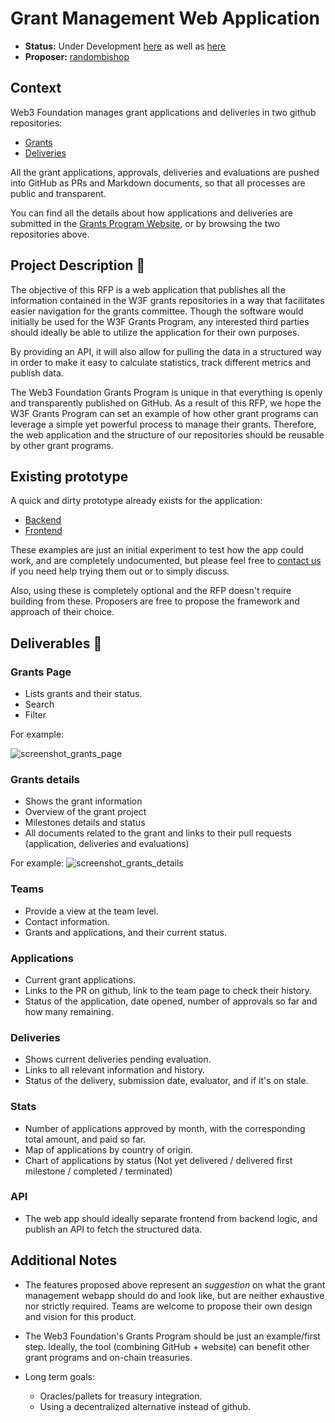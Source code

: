 # Grant Management Web Application

* **Status:** Under Development [here](https://github.com/w3f/Grants-Program/pull/1766) as well as [here](https://github.com/w3f/Grants-Program/pull/1765)
* **Proposer:** [randombishop](https://github.com/randombishop)


## Context

Web3 Foundation manages grant applications and deliveries in two github repositories:
* [Grants](https://github.com/w3f/Grants-Program)
* [Deliveries](https://github.com/w3f/Grant-Milestone-Delivery)

All the grant applications, approvals, deliveries and evaluations are pushed into GitHub as PRs and Markdown documents, so that all processes are public and transparent.

You can find all the details about how applications and deliveries are submitted in the [Grants Program Website](https://w3f.github.io/Grants-Program/), or by browsing the two repositories above.

## Project Description :page_facing_up: 

The objective of this RFP is a web application that publishes all the information contained in 
the W3F grants repositories in a way that facilitates easier navigation for the grants committee. Though the software would initially be used for the W3F Grants Program, any interested third parties should ideally be able to utilize the application for their own purposes. 

By providing an API, it will also allow for pulling the data in a structured way in order to make it easy to calculate statistics, track different metrics and publish data.

The Web3 Foundation Grants Program is unique in that everything is openly and transparently published on GitHub. As a result of this RFP, we hope the W3F Grants Program can set an example of how other grant programs can leverage a simple yet powerful process to manage their grants. Therefore, the web application and the structure of our repositories should be reusable by other grant programs.

## Existing prototype

A quick and dirty prototype already exists for the application:
- [Backend](https://github.com/w3f/w3f_grants_backend)
- [Frontend](https://github.com/w3f/w3f_grants_frontend)

These examples are just an initial experiment to test how the app could work, and are completely undocumented, but please feel free to [contact us](mailto:grants@web3.foundation) if you need help trying them out or to simply discuss.

Also, using these is completely optional and the RFP doesn't require building from these. Proposers are free to propose the framework and approach of their choice.

## Deliverables :nut_and_bolt:

### Grants Page

- Lists grants and their status.
- Search
- Filter

For example:

![screenshot_grants_page](https://github.com/keeganquigley/Grants-Program/assets/1389409/0eda6f0b-071d-4d44-9835-196167479c07)


### Grants details

- Shows the grant information
- Overview of the grant project
- Milestones details and status
- All documents related to the grant and links to their pull requests (application, deliveries and evaluations)

For example:
![screenshot_grants_details](https://github.com/keeganquigley/Grants-Program/assets/1389409/098962a3-249f-4fa5-8c03-9d0dbc7f32eb)


### Teams

- Provide a view at the team level.
- Contact information.
- Grants and applications, and their current status.

### Applications

- Current grant applications.
- Links to the PR on github, link to the team page to check their history.
- Status of the application, date opened, number of approvals so far and how many remaining.


### Deliveries

- Shows current deliveries pending evaluation.
- Links to all relevant information and history.
- Status of the delivery, submission date, evaluator, and if it's on stale.

### Stats

- Number of applications approved by month, with the corresponding total amount, and paid so far.
- Map of applications by country of origin.
- Chart of applications by status (Not yet delivered / delivered first milestone / completed / terminated)


### API

- The web app should ideally separate frontend from backend logic, and publish an API to fetch the structured data.


## Additional Notes

- The features proposed above represent an _suggestion_ on what the grant management webapp should do and look like, but are neither exhaustive nor strictly required. Teams are welcome to propose their own design and vision for this product.

- The Web3 Foundation's Grants Program should be just an example/first step. 
Ideally, the tool (combining GitHub + website) can benefit other grant programs and on-chain treasuries.

- Long term goals: 
  * Oracles/pallets for treasury integration.
  * Using a decentralized alternative instead of github.
